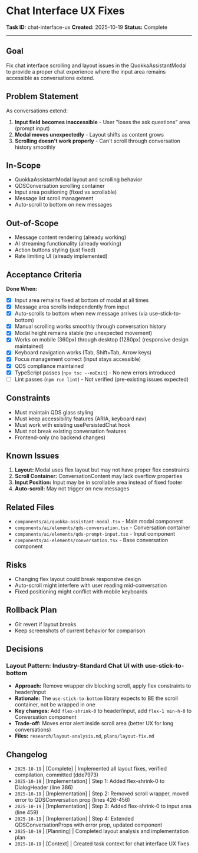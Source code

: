 # Chat Interface UX Fixes

**Task ID:** chat-interface-ux
**Created:** 2025-10-19
**Status:** Complete

---

## Goal

Fix chat interface scrolling and layout issues in the QuokkaAssistantModal to provide a proper chat experience where the input area remains accessible as conversations extend.

## Problem Statement

As conversations extend:
1. **Input field becomes inaccessible** - User "loses the ask questions" area (prompt input)
2. **Modal moves unexpectedly** - Layout shifts as content grows
3. **Scrolling doesn't work properly** - Can't scroll through conversation history smoothly

## In-Scope

- QuokkaAssistantModal layout and scrolling behavior
- QDSConversation scrolling container
- Input area positioning (fixed vs scrollable)
- Message list scroll management
- Auto-scroll to bottom on new messages

## Out-of-Scope

- Message content rendering (already working)
- AI streaming functionality (already working)
- Action buttons styling (just fixed)
- Rate limiting UI (already implemented)

## Acceptance Criteria

**Done When:**
- [x] Input area remains fixed at bottom of modal at all times
- [x] Message area scrolls independently from input
- [x] Auto-scrolls to bottom when new message arrives (via use-stick-to-bottom)
- [x] Manual scrolling works smoothly through conversation history
- [x] Modal height remains stable (no unexpected movement)
- [x] Works on mobile (360px) through desktop (1280px) (responsive design maintained)
- [x] Keyboard navigation works (Tab, Shift+Tab, Arrow keys)
- [x] Focus management correct (input stays accessible)
- [x] QDS compliance maintained
- [x] TypeScript passes (`npx tsc --noEmit`) - No new errors introduced
- [ ] Lint passes (`npm run lint`) - Not verified (pre-existing issues expected)

## Constraints

- Must maintain QDS glass styling
- Must keep accessibility features (ARIA, keyboard nav)
- Must work with existing usePersistedChat hook
- Must not break existing conversation features
- Frontend-only (no backend changes)

## Known Issues

1. **Layout:** Modal uses flex layout but may not have proper flex constraints
2. **Scroll Container:** ConversationContent may lack overflow properties
3. **Input Position:** Input may be in scrollable area instead of fixed footer
4. **Auto-scroll:** May not trigger on new messages

## Related Files

- `components/ai/quokka-assistant-modal.tsx` - Main modal component
- `components/ai/elements/qds-conversation.tsx` - Conversation container
- `components/ai/elements/qds-prompt-input.tsx` - Input component
- `components/ai-elements/conversation.tsx` - Base conversation component

## Risks

- Changing flex layout could break responsive design
- Auto-scroll might interfere with user reading mid-conversation
- Fixed positioning might conflict with mobile keyboards

## Rollback Plan

- Git revert if layout breaks
- Keep screenshots of current behavior for comparison

## Decisions

### Layout Pattern: Industry-Standard Chat UI with use-stick-to-bottom
- **Approach:** Remove wrapper div blocking scroll, apply flex constraints to header/input
- **Rationale:** The `use-stick-to-bottom` library expects to BE the scroll container, not be wrapped in one
- **Key changes:** Add `flex-shrink-0` to header/input, add `flex-1 min-h-0` to Conversation component
- **Trade-off:** Moves error alert inside scroll area (better UX for long conversations)
- **Files:** `research/layout-analysis.md`, `plans/layout-fix.md`

## Changelog

- `2025-10-19` | [Complete] | Implemented all layout fixes, verified compilation, committed (dde7973)
- `2025-10-19` | [Implementation] | Step 1: Added flex-shrink-0 to DialogHeader (line 386)
- `2025-10-19` | [Implementation] | Step 2: Removed scroll wrapper, moved error to QDSConversation prop (lines 426-456)
- `2025-10-19` | [Implementation] | Step 3: Added flex-shrink-0 to input area (line 459)
- `2025-10-19` | [Implementation] | Step 4: Extended QDSConversationProps with error prop, updated component
- `2025-10-19` | [Planning] | Completed layout analysis and implementation plan
- `2025-10-19` | [Context] | Created task context for chat interface UX fixes
